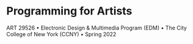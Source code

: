 # Programming for Artists
ART 29526 • Electronic Design & Multimedia Program (EDM) • The City College of New York (CCNY) • Spring 2022
